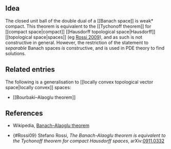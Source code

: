 ## Idea

The closed unit ball of the double dual of a [[Banach space]] is weak* compact. This theorem is equivalent to the [[Tychonoff theorem]] for [[compact space|compact]] [[Hausdorff topological space|Hausdorff]] [[topological space|spaces]] (eg [Rossi 2009](#Rossi09)), and as such is not constructive in general. However, the restriction of the statement to _separable_ Banach spaces _is_ constructive, and is used in PDE theory to find solutions.

## Related entries

The following is a generalisation to [[locally convex topological vector space|locally convex]] spaces:

* [[Bourbaki–Alaoglu theorem]]

## References

* Wikipedia, [Banach&#8211;Alaoglu theorem](https://en.wikipedia.org/wiki/Banach%E2%80%93Alaoglu_theorem)

* {#Rossi09} Stefano Rossi, _The Banach-Alaoglu theorem is equivalent to the Tychonoff theorem for compact Hausdorff spaces_, arXiv:[0911.0332](http://arxiv.org/abs/0911.0332)